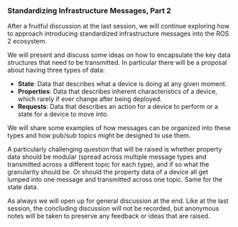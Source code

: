 ### Standardizing Infrastructure Messages, Part 2

After a fruitful discussion at the last session, we will continue exploring how to approach introducing standardized infrastructure messages into the ROS 2 ecosystem.

We will present and discuss some ideas on how to encapsulate the key data structures that need to be transmitted. In particular there will be a proposal about having three types of data:

* **State**: Data that describes what a device is doing at any given moment.
* **Properties**: Data that describes inherent characteristics of a device, which rarely if ever change after being deployed.
* **Requests**: Data that describes an action for a device to perform or a state for a device to move into.

We will share some examples of how messages can be organized into these types and how pub/sub topics might be designed to use them.

A particularly challenging question that will be raised is whether property data should be modular (spread across multiple message types and transmitted across a different topic for each type), and if so what the granularity should be. Or should the property data of a device all get lumped into one message and transmitted across one topic. Same for the state data.

As always we will open up for general discussion at the end. Like at the last session, the concluding discussion will not be recorded, but anonymous notes will be taken to preserve any feedback or ideas that are raised.
